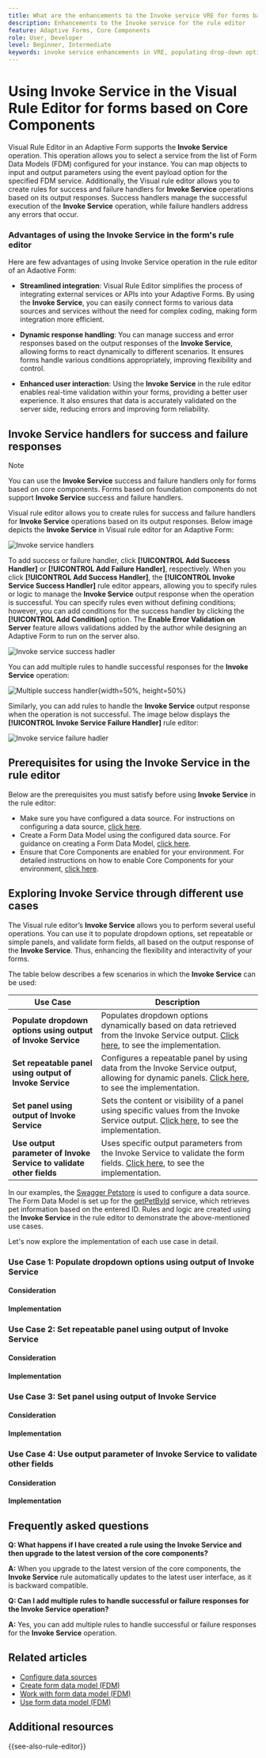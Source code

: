 ```yaml
---
title: What are the enhancements to the Invoke service VRE for forms based on Core Components?  
description: Enhancements to the Invoke service for the rule editor
feature: Adaptive Forms, Core Components
role: User, Developer
level: Beginner, Intermediate
keywords: invoke service enhancements in VRE, populating drop-down options using invoke service, Set repeatable panel using output of invoke service, Set panel using output of invoke service, Use output parameter of invoke service to validate other field.
---
```


# Using Invoke Service in the Visual Rule Editor for forms based on Core Components

Visual Rule Editor in an Adaptive Form supports the **Invoke Service** operation. This operation allows you to select a service from the list of Form Data Models (FDM) configured for your instance. You can map objects to input and output parameters using the event payload option for the specified FDM service. Additionally, the Visual rule editor allows you to create rules for success and failure handlers for **Invoke Service** operations based on its output responses. Success handlers manage the successful execution of the **Invoke Service** operation, while failure handlers address any errors that occur.

### Advantages of using the Invoke Service in the form's rule editor

Here are few advantages of using Invoke Service operation in the rule editor of an Adaotive Form:

* **Streamlined integration**: Visual Rule Editor simplifies the process of integrating external services or APIs into your Adaptive Forms. By using the **Invoke Service**, you can easily connect forms to various data sources and services without the need for complex coding, making form integration more efficient.

* **Dynamic response handling**: You can manage success and error responses based on the output responses of the **Invoke Service**, allowing forms to react dynamically to different scenarios. It ensures forms handle various conditions appropriately, improving flexibility and control.

* **Enhanced user interaction**: Using the **Invoke Service** in the rule editor enables real-time validation within your forms, providing a better user experience. It also ensures that data is accurately validated on the server side, reducing errors and improving form reliability.

## Invoke Service handlers for success and failure responses

>[!NOTE]
>
> You can use the **Invoke Service** success and failure handlers only for forms based on core components. Forms based on foundation components do not support **Invoke Service** success and failure handlers.

Visual rule editor allows you to create rules for success and failure handlers for **Invoke Service** operations based on its output responses. Below image depicts the **Invoke Service** in Visual rule editor for an Adaptive Form:

![Invoke service handlers](/help/forms/assets/invoke-service-rule-editor.png)

To add success or failure handler, click **[!UICONTROL Add Success Handler]** or **[!UICONTROL Add Failure Handler]**, respectively. When you click **[!UICONTROL Add Success Handler]**, the **[!UICONTROL Invoke Service Success Handler]** rule editor appears, allowing you to specify rules or logic to manage the **Invoke Service** output response when the operation is successful. You can specify rules even without defining conditions; however, you can add conditions for the success handler by clicking the **[!UICONTROL Add Condition]** option. The **Enable Error Validation on Server** feature allows validations added by the author while designing an Adaptive Form to run on the server also.

![Invoke service success hadler](/help/forms/assets/invoke-service-success-handler.png)

You can add multiple rules to handle successful responses for the **Invoke Service** operation:

![Multiple success handler](/help/forms/assets/invoke-service-multiple-success-handlers.png){width=50%, height=50%}

Similarly, you can add rules to handle the **Invoke Service** output response when the operation is not successful. The image below displays the **[!UICONTROL Invoke Service Failure Handler]** rule editor:

![Invoke service failure hadler](/help/forms/assets/invoke-service-failue-handler.png)

## Prerequisites for using the Invoke Service in the rule editor

Below are the prerequisites you must satisfy before using **Invoke Service** in the rule editor:

* Make sure you have configured a data source. For instructions on configuring a data source, [click here](/help/forms/configure-data-sources.md).
* Create a Form Data Model using the configured data source. For guidance on creating a Form Data Model, [click here](/help/forms/create-form-data-models.md).
* Ensure that Core Components are enabled for your environment. For detailed instructions on how to enable Core Components for your environment, [click here](/help/forms/enable-adaptive-forms-core-components.md).

## Exploring Invoke Service through different use cases

The Visual rule editor’s **Invoke Service** allows you to perform several useful operations. You can use it to populate dropdown options, set repeatable or simple panels, and validate form fields, all based on the output response of the **Invoke Service**. Thus, enhancing the flexibility and interactivity of your forms.

The table below describes a few scenarios in which the **Invoke Service** can be used:

| **Use Case**                                             | **Description**                                                                                          |
|----------------------------------------------------------|-------------------------------------------------------------------------------------------------------|
| **Populate dropdown options using output of Invoke Service**  | Populates dropdown options dynamically based on data retrieved from the Invoke Service output. [Click here](#use-case-1), to see the implementation.         |
| **Set repeatable panel using output of Invoke Service**  | Configures a repeatable panel by using data from the Invoke Service output, allowing for dynamic panels. [Click here](#use-case-2), to see the implementation.   |
| **Set panel using output of Invoke Service**             | Sets the content or visibility of a panel using specific values from the Invoke Service output. [Click here](#use-case-3), to see the implementation.          |
| **Use output parameter of Invoke Service to validate other fields** | Uses specific output parameters from the Invoke Service to validate the form fields. [Click here](#use-case-4), to see the implementation.  |

In our examples, the [Swagger Petstore](https://petstore.swagger.io/) is used to configure a data source. The Form Data Model is set up for the [getPetById](https://petstore.swagger.io/#/pet/getPetById) service, which retrieves pet information based on the entered ID. Rules and logic are created using the **Invoke Service** in the rule editor to demonstrate the above-mentioned use cases.

Let's now explore the implementation of each use case in detail.

### Use Case 1: Populate dropdown options using output of Invoke Service

#### Consideration

#### Implementation

### Use Case 2: Set repeatable panel using output of Invoke Service

#### Consideration

#### Implementation

### Use Case 3: Set panel using output of Invoke Service

#### Consideration

#### Implementation

### Use Case 4: Use output parameter of Invoke Service to validate other fields

#### Consideration

#### Implementation

## Frequently asked questions

**Q: What happens if I have created a rule using the Invoke Service and then upgrade to the latest version of the core components?**

**A:** When you upgrade to the latest version of the core components, the **Invoke Service** rule automatically updates to the latest user interface, as it is backward compatible.

**Q: Can I add multiple rules to handle successful or failure responses for the Invoke Service operation?**

**A:** Yes, you can add multiple rules to handle successful or failure responses for the **Invoke Service** operation.

## Related articles

* [Configure data sources](configure-data-sources.md)
* [Create form data model (FDM)](create-form-data-models.md)
* [Work with form data model (FDM)](work-with-form-data-model.md)
* [Use form data model (FDM)](using-form-data-model.md)


## Additional resources

{{see-also-rule-editor}}


